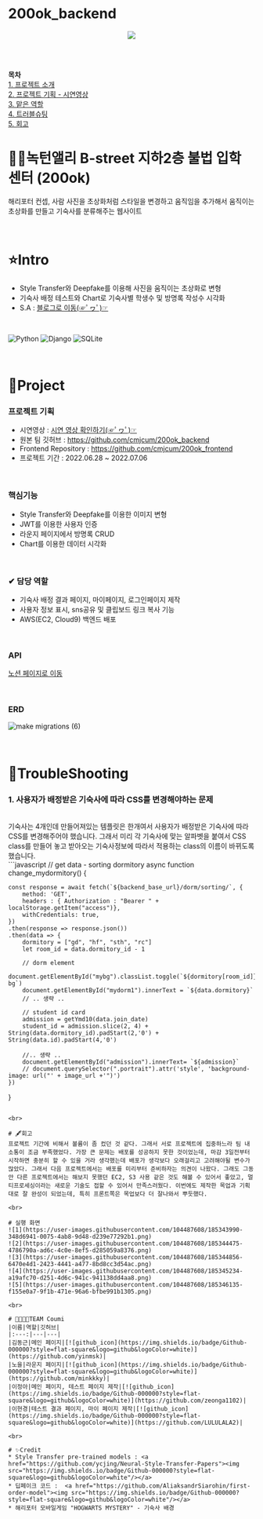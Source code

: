 # 200ok_backend
<p align="center"><img src="https://user-images.githubusercontent.com/104331479/187144287-5f11415c-eff6-4dfa-8ddd-fc704bc4eaa5.png"></p>
<br>

<br>**목차**
<br>[1. 프로젝트 소개](#intro)
<br>[2. 프로젝트 기획 - 시연영상](#프로젝트-기획)
<br>[3. 맡은 역할](#-담당-역할)
<br>[4. 트러블슈팅](#troubleshooting)
<br>[5. 회고](#회고)
<br>

# 🧙‍♂️녹턴앨리 B-street 지하2층 불법 입학 센터 (200ok)
해리포터 컨셉, 사람 사진을 초상화처럼 스타일을 변경하고 움직임을 추가해서 움직이는 초상화를 만들고 기숙사를 분류해주는 웹사이트

<br>

# ⭐Intro
* Style Transfer와 Deepfake를 이용해 사진을 움직이는 초상화로 변형
* 기숙사 배정 테스트와 Chart로 기숙사별 학생수 및 방명록 작성수 시각화
* S.A : [블로그로 이동(☞ﾟヮﾟ)☞](https://cold-charcoal.tistory.com/108)
<br>

![Python](https://img.shields.io/badge/Python-3776AB?style=for-the-badge&logo=python&logoColor=fff) ![Django](https://img.shields.io/badge/Django-092E20?style=for-the-badge&logo=django&logoColor=fff) ![SQLite](https://img.shields.io/badge/SQLite-003B57?style=for-the-badge&logo=python&logoColor=fff) 

<br>

# 📌Project

### 프로젝트 기획

* 시연영상 : [시연 영상 확인하기(☞ﾟヮﾟ)☞](https://cold-charcoal.tistory.com/117)
* 원본 팀 깃허브 : <a href="https://github.com/cmjcum/200ok_backend">https://github.com/cmjcum/200ok_backend</a>
* Frontend Repository : <a href="https://github.com/cmjcum/200ok_backend">https://github.com/cmjcum/200ok_frontend</a>
* 프로젝트 기간 : 2022.06.28 ~ 2022.07.06

<br>

### 핵심기능

* Style Transfer와 Deepfake를 이용한 이미지 변형
* JWT를 이용한 사용자 인증
* 라운지 페이지에서 방명록 CRUD
* Chart를 이용한 데이터 시각화

<br>

### ✔ 담당 역할
* 기숙사 배정 결과 페이지, 마이페이지, 로그인페이지 제작
* 사용자 정보 표시, sns공유 및 클립보드 링크 복사 기능
* AWS(EC2, Cloud9) 백엔드 배포

<br>

### API
<a href="https://typingmylife.notion.site/MakeMigrations-API-53526cc465344be98ab4e786e487414f">노션 페이지로 이동</a>

<br>

### ERD
![make migrations (6)](https://user-images.githubusercontent.com/104487608/185342143-bfb69da1-2719-4df0-bfa0-fd3353a82036.png)

<br>

# 🧨TroubleShooting

### 1. 사용자가 배정받은 기숙사에 따라 CSS를 변경해야하는 문제
<br>
기숙사는 4개인데 만들어져있는 템플릿은 한개여서 사용자가 배정받은 기숙사에 따라 CSS를 변경해주어야 했습니다. 그래서 미리 각 기숙사에 맞는 알파벳을 붙여서 CSS class를 만들어 놓고 받아오는 기숙사정보에 따라서 적용하는 class의 이름이 바뀌도록 했습니다.
<br>
```javascript
// get data - sorting dormitory
async function change_mydormitory() {

    const response = await fetch(`${backend_base_url}/dorm/sorting/`, {
        method: 'GET',
        headers : { Authorization : "Bearer " + localStorage.getItem("access")},
        withCredentials: true,
    })
    .then(response => response.json())
    .then(data => {      
        dormitory = ["gd", "hf", "sth", "rc"]
        let room_id = data.dormitory_id - 1
        
        // dorm element
        document.getElementById("mybg").classList.toggle(`${dormitory[room_id]}-bg`)
        document.getElementById("mydorm1").innerText = `${data.dormitory}`
		// .. 생략 ..

        // student id card
        admission = getYmd10(data.join_date)
        student_id = admission.slice(2, 4) + String(data.dormitory_id).padStart(2,'0') + String(data.id).padStart(4,'0')

		//.. 생략 ..
        document.getElementById("admission").innerText= `${admission}`
        // document.querySelector(".portrait").attr('style', 'background-image: url("' + image_url +'")')
    })
}
```

<br>

# 🖋회고
프로젝트 기간에 비해서 볼륨이 좀 컸던 것 같다. 그래서 서로 프로젝트에 집중하느라 팀 내 소통이 조금 부족했었다. 가장 큰 문제는 배포를 성공하지 못한 것이었는데, 마감 3일전부터 시작하면 충분히 할 수 있을 거라 생각했는데 배포가 생각보다 오래걸리고 고려해야될 변수가 많았다. 그래서 다음 프로젝트에서는 배포를 미리부터 준비하자는 의견이 나왔다. 그래도 그동안 다른 프로젝트에서는 해보지 못했던 EC2, S3 사용 같은 것도 해볼 수 있어서 좋았고, 멀티프로세싱이라는 새로운 기술도 접할 수 있어서 만족스러웠다. 이번에도 제작한 목업과 기획대로 잘 완성이 되었는데, 특히 프론트쪽은 목업보다 더 잘나와서 뿌듯했다.

<br>

# 실행 화면
![1](https://user-images.githubusercontent.com/104487608/185343990-348d6941-0075-4ab8-9d48-d239e77292b1.png)
![2](https://user-images.githubusercontent.com/104487608/185344475-4786790a-ad6c-4c0e-8ef5-d285059a8376.png)
![3](https://user-images.githubusercontent.com/104487608/185344856-6470e4d1-2423-4441-a477-8bd8cc3d54ac.png)
![4](https://user-images.githubusercontent.com/104487608/185345234-a19afc70-d251-4d6c-941c-941138dd4aa8.png)
![5](https://user-images.githubusercontent.com/104487608/185346135-f155e0a7-9f1b-471e-96a6-bfbe991b1305.png)

<br>

# 👨‍👨‍👧‍👧TEAM Coumi
|이름|역할|깃허브|
|:---:|---|---|
|김동근|메인 페이지|[![github_icon](https://img.shields.io/badge/Github-000000?style=flat-square&logo=github&logoColor=white)](https://github.com/yinmsk)|
|노을|라운지 페이지|[![github_icon](https://img.shields.io/badge/Github-000000?style=flat-square&logo=github&logoColor=white)](https://github.com/minkkky)|
|이정아|메인 페이지, 테스트 페이지 제작|[![github_icon](https://img.shields.io/badge/Github-000000?style=flat-square&logo=github&logoColor=white)](https://github.com/zeonga1102)|
|이현경|테스트 결과 페이지, 마이 페이지 제작|[![github_icon](https://img.shields.io/badge/Github-000000?style=flat-square&logo=github&logoColor=white)](https://github.com/LULULALA2)|

<br>

# ✨Credit
* Style Transfer pre-trained models : <a href="https://github.com/ycjing/Neural-Style-Transfer-Papers"><img src="https://img.shields.io/badge/Github-000000?style=flat-square&logo=github&logoColor=white"/></a>
* 딥페이크 코드 :  <a href="https://github.com/AliaksandrSiarohin/first-order-model"><img src="https://img.shields.io/badge/Github-000000?style=flat-square&logo=github&logoColor=white"/></a>
* 해리포터 모바일게임 "HOGWARTS MYSTERY" - 기숙사 배경
